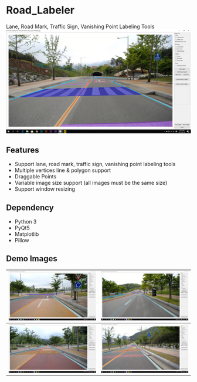 # Road_Labeler
Lane, Road Mark, Traffic Sign, Vanishing Point Labeling Tools
![DEMO2](/image/demo2.png)

## Features
* Support lane, road mark, traffic sign, vanishing point labeling tools
* Multiple vertices line & polygon support
* Draggable Points
* Variable image size support (all images must be the same size)
* Support window resizing

## Dependency
* Python 3
* PyQt5
* Matplotlib
* Pillow

## Demo Images
| ![DEMO1](/image/demo1.png) | ![DEMO4](/image/demo4.png) |
|:--------:|:--------:|
| ![DEMO3](/image/demo3.png) | ![DEMO5](/image/demo5.png) |


